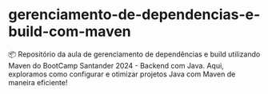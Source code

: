 # gerenciamento-de-dependencias-e-build-com-maven
📦 Repositório da aula de gerenciamento de dependências e build utilizando Maven do BootCamp Santander 2024 - Backend com Java. Aqui, exploramos como configurar e otimizar projetos Java com Maven de maneira eficiente!
